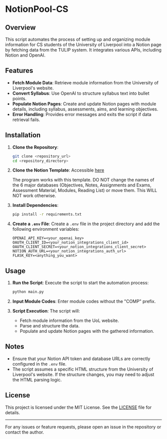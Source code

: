 # NotionPool-CS

## Overview

This script automates the process of setting up and organizing module information for CS students of the University of Liverpool into a Notion page by fetching data from the TULIP system. It integrates various APIs, including Notion and OpenAI. 

## Features

- **Fetch Module Data**: Retrieve module information from the University of Liverpool's website.
- **Convert Syllabus**: Use OpenAI to structure syllabus text into bullet points.
- **Populate Notion Pages**: Create and update Notion pages with module details, including syllabus, assessments, aims, and learning objectives.
- **Error Handling**: Provides error messages and exits the script if data retrieval fails.

## Installation

1. **Clone the Repository**:
   ```bash
   git clone <repository_url>
   cd <repository_directory>
   ```

2. **Clone the Notion Template**:
   Accessible [here](https://bowlyntemplates.notion.site/Uni-Template-77b9720029c64d7ebc078cdde9b7cb14?pvs=4)
   
   The program works with this template. DO NOT change the names of the 6 major databases (Objectives, Notes, Assignments and Exams, Assessment Material, Modules, Reading List) or move them. This WILL NOT work otherwise.


3. **Install Dependencies**:
   ```bash
   pip install -r requirements.txt
   ```

4. **Create a `.env` File**:
   Create a `.env` file in the project directory and add the following environment variables:
   ```
   OPENAI_API_KEY=<your_openai_key>
   OAUTH_CLIENT_ID=<your_notion_integrations_client_id>
   OAUTH_CLIENT_SECRET=<your_notion_integrations_client_secret>
   NOTION_AUTH_URL=<your_notion_integrations_auth_url>
   FLASK_KEY=<anything_you_want>
   ```

## Usage

1. **Run the Script**:
   Execute the script to start the automation process:
   ```bash
   python main.py
   ```

2. **Input Module Codes**:
   Enter module codes without the "COMP" prefix.

3. **Script Execution**:
   The script will:
   - Fetch module information from the UoL website.
   - Parse and structure the data.
   - Populate and update Notion pages with the gathered information.

## Notes

- Ensure that your Notion API token and database URLs are correctly configured in the `.env` file.
- The script assumes a specific HTML structure from the University of Liverpool's website. If the structure changes, you may need to adjust the HTML parsing logic.

## License

This project is licensed under the MIT License. See the [LICENSE](LICENSE) file for details.

---

For any issues or feature requests, please open an issue in the repository or contact the author.


